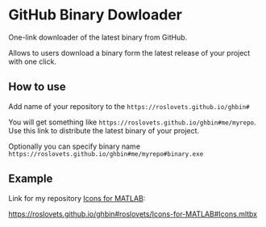 # GitHub Binary Dowloader

One-link downloader of the latest binary from GitHub.

Allows to users download a binary form the latest release of your project with one click.

## How to use

Add name of your repository to the `https://roslovets.github.io/ghbin#`

You will get something like `https://roslovets.github.io/ghbin#me/myrepo`. Use this link to distribute the latest binary of your project.

Optionally you can specify binary name `https://roslovets.github.io/ghbin#me/myrepo#binary.exe`

## Example

Link for my repository [Icons for MATLAB](https://github.com/roslovets/Icons-for-MATLAB):

https://roslovets.github.io/ghbin#roslovets/Icons-for-MATLAB#Icons.mltbx
